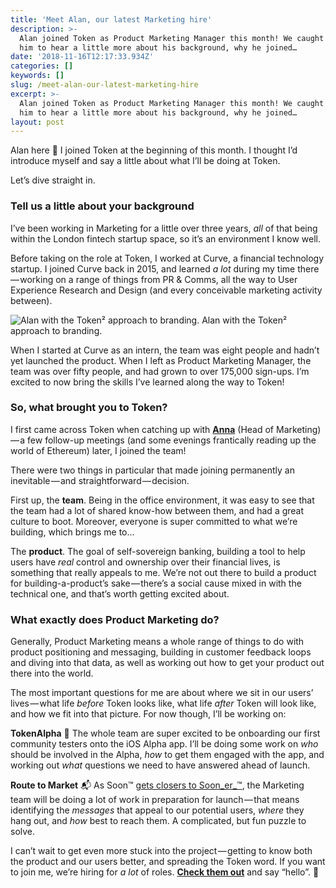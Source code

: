 ```yaml
---
title: 'Meet Alan, our latest Marketing hire'
description: >-
  Alan joined Token as Product Marketing Manager this month! We caught up with
  him to hear a little more about his background, why he joined…
date: '2018-11-16T12:17:33.934Z'
categories: []
keywords: []
slug: /meet-alan-our-latest-marketing-hire
excerpt: >-
  Alan joined Token as Product Marketing Manager this month! We caught up with
  him to hear a little more about his background, why he joined…
layout: post
---
```


Alan here 👋 I joined Token at the beginning of this month. I thought I’d introduce myself and say a little about what I’ll be doing at Token.

Let’s dive straight in.

### Tell us a little about your background

I’ve been working in Marketing for a little over three years, _all_ of that being within the London fintech startup space, so it’s an environment I know well.

Before taking on the role at Token, I worked at Curve, a financial technology startup. I joined Curve back in 2015, and learned _a lot_ during my time there — working on a range of things from PR & Comms, all the way to User Experience Research and Design (and every conceivable marketing activity between).

![Alan with the Token² approach to branding.](images/1__5IYkaG9fi1mtz8t3KLimUQ.png)
Alan with the Token² approach to branding.

When I started at Curve as an intern, the team was eight people and hadn’t yet launched the product. When I left as Product Marketing Manager, the team was over fifty people, and had grown to over 175,000 sign-ups. I’m excited to now bring the skills I’ve learned along the way to Token!

### So, what brought you to Token?

I first came across Token when catching up with [**Anna**](https://medium.com/tokencard/anna-my-first-month-at-token-249a6a77913f) (Head of Marketing) — a few follow-up meetings (and some evenings frantically reading up the world of Ethereum) later, I joined the team!

There were two things in particular that made joining permanently an inevitable — and straightforward — decision.

First up, the **team**. Being in the office environment, it was easy to see that the team had a lot of shared know-how between them, and had a great culture to boot. Moreover, everyone is super committed to what we’re building, which brings me to…

The **product**. The goal of self-sovereign banking, building a tool to help users have _real_ control and ownership over their financial lives, is something that really appeals to me. We’re not out there to build a product for building-a-product’s sake — there’s a social cause mixed in with the technical one, and that’s worth getting excited about.

### What exactly does Product Marketing do?

Generally, Product Marketing means a whole range of things to do with product positioning and messaging, building in customer feedback loops and diving into that data, as well as working out how to get your product out there into the world.

The most important questions for me are about where we sit in our users’ lives — what life _before_ Token looks like, what life _after_ Token will look like, and how we fit into that picture. For now though, I’ll be working on:

**TokenAlpha** 🚀 The whole team are super excited to be onboarding our first community testers onto the iOS Alpha app. I’ll be doing some work on _who_ should be involved in the Alpha, _how_ to get them engaged with the app, and working out _what_ questions we need to have answered ahead of launch.

**Route to Market** 📬 As Soon™ ️[gets closers to Soon_er_™️](https://medium.com/tokencard/soon-step-1-completed-cc2c22bc699b), the Marketing team will be doing a lot of work in preparation for launch — that means identifying the _messages_ that appeal to our potential users, _where_ they hang out, and _how_ best to reach them. A complicated, but fun puzzle to solve.

I can’t wait to get even more stuck into the project — getting to know both the product and our users better, and spreading the Token word. If you want to join me, we’re hiring for _a lot_ of roles. [**Check them out**](https://tokencard.workable.com) and say “hello”. 👋